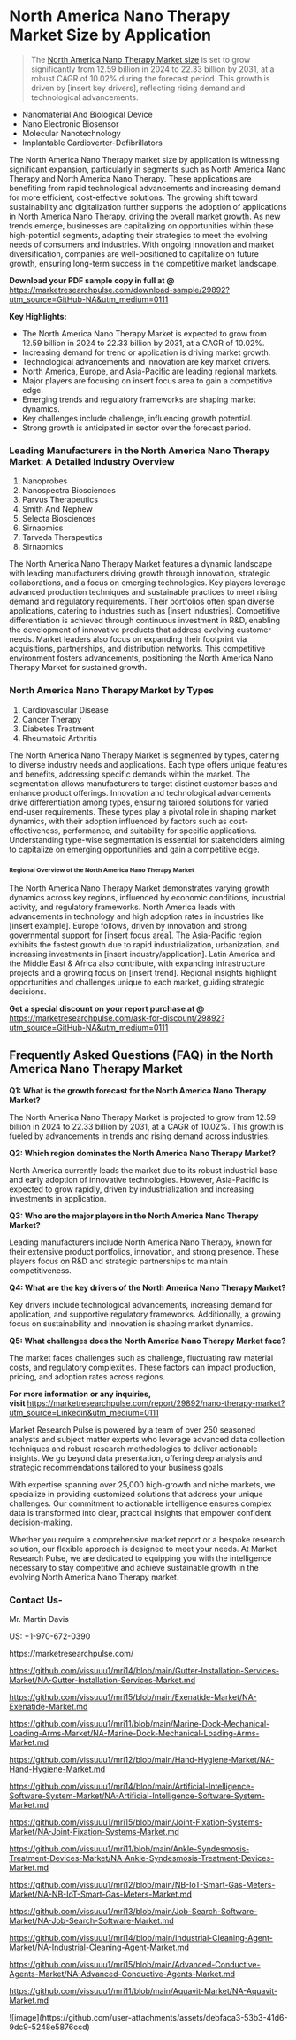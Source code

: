 <h1>North America Nano Therapy Market&nbsp;Size by Application</h1><blockquote><p>The <a href="https://marketresearchpulse.com/download-sample/29892?utm_source=GitHub-NA&amp;utm_medium=0111">North America Nano Therapy Market size</a> is set to grow significantly from 12.59 billion in 2024 to 22.33 billion by 2031, at a robust CAGR of 10.02% during the forecast period. This growth is driven by [insert key drivers], reflecting rising demand and technological advancements.</p></blockquote><ul><li>Nanomaterial And Biological Device <li> Nano Electronic Biosensor <li> Molecular Nanotechnology <li> Implantable Cardioverter-Defibrillators</li></ul><p>The North America Nano Therapy market size by application is witnessing significant expansion, particularly in segments such as North America Nano Therapy and North America Nano Therapy. These applications are benefiting from rapid technological advancements and increasing demand for more efficient, cost-effective solutions. The growing shift toward sustainability and digitalization further supports the adoption of applications in North America Nano Therapy, driving the overall market growth. As new trends emerge, businesses are capitalizing on opportunities within these high-potential segments, adapting their strategies to meet the evolving needs of consumers and industries. With ongoing innovation and market diversification, companies are well-positioned to capitalize on future growth, ensuring long-term success in the competitive market landscape.</p><p><strong>Download your PDF sample copy in full at @ </strong><a href="https://marketresearchpulse.com/download-sample/29892?utm_source=GitHub-NA&amp;utm_medium=0111">https://marketresearchpulse.com/download-sample/29892?utm_source=GitHub-NA&amp;utm_medium=0111</a></p><p><strong>Key Highlights: </strong></p><ul><li>The North America Nano Therapy Market is expected to grow from 12.59 billion in 2024 to 22.33 billion by 2031, at a CAGR of 10.02%.</li><li>Increasing demand for trend or application is driving market growth.</li><li>Technological advancements and innovation are key market drivers.</li><li>North America, Europe, and Asia-Pacific are leading regional markets.</li><li>Major players are focusing on insert focus area to gain a competitive edge.</li><li>Emerging trends and regulatory frameworks are shaping market dynamics.</li><li>Key challenges include challenge, influencing growth potential.</li><li>Strong growth is anticipated in sector over the forecast period.</li></ul><h3>Leading Manufacturers in the North America Nano Therapy Market: A Detailed Industry Overview</h3><ol><li>Nanoprobes</li><li>Nanospectra Biosciences</li><li>Parvus Therapeutics</li><li>Smith And Nephew</li><li>Selecta Biosciences</li><li>Sirnaomics</li><li>Tarveda Therapeutics</li><li>Sirnaomics</li></ol><div class="flex max-w-full flex-col flex-grow"><div class="min-h-8 text-message flex w-full flex-col items-end gap-2 whitespace-normal break-words [.text-message+&amp;]:mt-5" dir="auto" data-message-author-role="assistant" data-message-id="fd8432e4-4910-450d-b182-61b7bfb0a01f" data-message-model-slug="gpt-4o"><div class="flex w-full flex-col gap-1 empty:hidden first:pt-[3px]"><div class="markdown prose w-full break-words dark:prose-invert light"><p>The North America Nano Therapy Market features a dynamic landscape with leading manufacturers driving growth through innovation, strategic collaborations, and a focus on emerging technologies. Key players leverage advanced production techniques and sustainable practices to meet rising demand and regulatory requirements. Their portfolios often span diverse applications, catering to industries such as [insert industries]. Competitive differentiation is achieved through continuous investment in R&amp;D, enabling the development of innovative products that address evolving customer needs. Market leaders also focus on expanding their footprint via acquisitions, partnerships, and distribution networks. This competitive environment fosters advancements, positioning the North America Nano Therapy Market for sustained growth.</p></div></div></div></div><h3>North America Nano Therapy Market by Types</h3><ol><li>Cardiovascular Disease <li> Cancer Therapy <li> Diabetes Treatment <li> Rheumatoid Arthritis</li></ol><div class="flex max-w-full flex-col flex-grow"><div class="min-h-8 text-message flex w-full flex-col items-end gap-2 whitespace-normal break-words [.text-message+&amp;]:mt-5" dir="auto" data-message-author-role="assistant" data-message-id="084470be-0bb7-4664-bddf-5156b4f41249" data-message-model-slug="gpt-4o-mini"><div class="flex w-full flex-col gap-1 empty:hidden first:pt-[3px]"><div class="markdown prose w-full break-words dark:prose-invert light"><p>The North America Nano Therapy Market is segmented by types, catering to diverse industry needs and applications. Each type offers unique features and benefits, addressing specific demands within the market. The segmentation allows manufacturers to target distinct customer bases and enhance product offerings. Innovation and technological advancements drive differentiation among types, ensuring tailored solutions for varied end-user requirements. These types play a pivotal role in shaping market dynamics, with their adoption influenced by factors such as cost-effectiveness, performance, and suitability for specific applications. Understanding type-wise segmentation is essential for stakeholders aiming to capitalize on emerging opportunities and gain a competitive edge.</p></div></div></div></div><h3><span style="font-size: 11px;">Regional Overview of the North America Nano Therapy Market</span></h3><div class="flex max-w-full flex-col flex-grow"><div class="min-h-8 text-message flex w-full flex-col items-end gap-2 whitespace-normal break-words [.text-message+&amp;]:mt-5" dir="auto" data-message-author-role="assistant" data-message-id="e9038762-ce64-4e30-91c9-9bd413514231" data-message-model-slug="gpt-4o-mini"><div class="flex w-full flex-col gap-1 empty:hidden first:pt-[3px]"><div class="markdown prose w-full break-words dark:prose-invert light"><p>The North America Nano Therapy Market demonstrates varying growth dynamics across key regions, influenced by economic conditions, industrial activity, and regulatory frameworks. North America leads with advancements in technology and high adoption rates in industries like [insert example]. Europe follows, driven by innovation and strong governmental support for [insert focus area]. The Asia-Pacific region exhibits the fastest growth due to rapid industrialization, urbanization, and increasing investments in [insert industry/application]. Latin America and the Middle East &amp; Africa also contribute, with expanding infrastructure projects and a growing focus on [insert trend]. Regional insights highlight opportunities and challenges unique to each market, guiding strategic decisions.</p></div></div></div></div><p><strong>Get a special discount on your report purchase at @ </strong><a href="https://marketresearchpulse.com/ask-for-discount/29892?utm_source=GitHub-NA&amp;utm_medium=0111">https://marketresearchpulse.com/ask-for-discount/29892?utm_source=GitHub-NA&amp;utm_medium=0111</a></p><h2>Frequently Asked Questions (FAQ) in the North America Nano Therapy Market</h2><p><strong>Q1: What is the growth forecast for the North America Nano Therapy Market?</strong></p><p>The North America Nano Therapy Market is projected to grow from 12.59 billion in 2024 to 22.33 billion by 2031, at a CAGR of 10.02%. This growth is fueled by advancements in trends and rising demand across industries.</p><p><strong>Q2: Which region dominates the North America Nano Therapy Market?</strong></p><p>North America currently leads the market due to its robust industrial base and early adoption of innovative technologies. However, Asia-Pacific is expected to grow rapidly, driven by industrialization and increasing investments in application.</p><p><strong>Q3: Who are the major players in the North America Nano Therapy Market?</strong></p><p>Leading manufacturers include North America Nano Therapy, known for their extensive product portfolios, innovation, and strong presence. These players focus on R&amp;D and strategic partnerships to maintain competitiveness.</p><p><strong>Q4: What are the key drivers of the North America Nano Therapy Market?</strong></p><p>Key drivers include technological advancements, increasing demand for application, and supportive regulatory frameworks. Additionally, a growing focus on sustainability and innovation is shaping market dynamics.</p><p><strong>Q5: What challenges does the North America Nano Therapy Market face?</strong></p><p>The market faces challenges such as challenge, fluctuating raw material costs, and regulatory complexities. These factors can impact production, pricing, and adoption rates across regions.</p><p><strong>For more information or any inquiries, visit&nbsp;</strong><a href="https://marketresearchpulse.com/report/29892/nano-therapy-market?utm_source=Linkedin&utm_medium=0111">https://marketresearchpulse.com/report/29892/nano-therapy-market?utm_source=Linkedin&utm_medium=0111</a></p><p>Market Research Pulse is powered by a team of over 250 seasoned analysts and subject matter experts who leverage advanced data collection techniques and robust research methodologies to deliver actionable insights. We go beyond data presentation, offering deep analysis and strategic recommendations tailored to your business goals.</p><p>With expertise spanning over 25,000 high-growth and niche markets, we specialize in providing customized solutions that address your unique challenges. Our commitment to actionable intelligence ensures complex data is transformed into clear, practical insights that empower confident decision-making.</p><p>Whether you require a comprehensive market report or a bespoke research solution, our flexible approach is designed to meet your needs. At Market Research Pulse, we are dedicated to equipping you with the intelligence necessary to stay competitive and achieve sustainable growth in the evolving North America Nano Therapy market.</p><h3><strong>Contact Us-</strong></h3><p>Mr. Martin Davis</p><p>US: +1-970-672-0390</p><p>https://marketresearchpulse.com/</p><p><a href="https://github.com/vissuuu1/mri14/blob/main/Gutter-Installation-Services-Market/NA-Gutter-Installation-Services-Market.md">https://github.com/vissuuu1/mri14/blob/main/Gutter-Installation-Services-Market/NA-Gutter-Installation-Services-Market.md</a></p><p><a href="https://github.com/vissuuu1/mri15/blob/main/Exenatide-Market/NA-Exenatide-Market.md">https://github.com/vissuuu1/mri15/blob/main/Exenatide-Market/NA-Exenatide-Market.md</a></p><p><a href="https://github.com/vissuuu1/mri11/blob/main/Marine-Dock-Mechanical-Loading-Arms-Market/NA-Marine-Dock-Mechanical-Loading-Arms-Market.md">https://github.com/vissuuu1/mri11/blob/main/Marine-Dock-Mechanical-Loading-Arms-Market/NA-Marine-Dock-Mechanical-Loading-Arms-Market.md</a></p><p><a href="https://github.com/vissuuu1/mri12/blob/main/Hand-Hygiene-Market/NA-Hand-Hygiene-Market.md">https://github.com/vissuuu1/mri12/blob/main/Hand-Hygiene-Market/NA-Hand-Hygiene-Market.md</a></p><p><a href="https://github.com/vissuuu1/mri14/blob/main/Artificial-Intelligence-Software-System-Market/NA-Artificial-Intelligence-Software-System-Market.md">https://github.com/vissuuu1/mri14/blob/main/Artificial-Intelligence-Software-System-Market/NA-Artificial-Intelligence-Software-System-Market.md</a></p><p><a href="https://github.com/vissuuu1/mri15/blob/main/Joint-Fixation-Systems-Market/NA-Joint-Fixation-Systems-Market.md">https://github.com/vissuuu1/mri15/blob/main/Joint-Fixation-Systems-Market/NA-Joint-Fixation-Systems-Market.md</a></p><p><a href="https://github.com/vissuuu1/mri11/blob/main/Ankle-Syndesmosis-Treatment-Devices-Market/NA-Ankle-Syndesmosis-Treatment-Devices-Market.md">https://github.com/vissuuu1/mri11/blob/main/Ankle-Syndesmosis-Treatment-Devices-Market/NA-Ankle-Syndesmosis-Treatment-Devices-Market.md</a></p><p><a href="https://github.com/vissuuu1/mri12/blob/main/NB-IoT-Smart-Gas-Meters-Market/NA-NB-IoT-Smart-Gas-Meters-Market.md">https://github.com/vissuuu1/mri12/blob/main/NB-IoT-Smart-Gas-Meters-Market/NA-NB-IoT-Smart-Gas-Meters-Market.md</a></p><p><a href="https://github.com/vissuuu1/mri13/blob/main/Job-Search-Software-Market/NA-Job-Search-Software-Market.md">https://github.com/vissuuu1/mri13/blob/main/Job-Search-Software-Market/NA-Job-Search-Software-Market.md</a></p><p><a href="https://github.com/vissuuu1/mri14/blob/main/Industrial-Cleaning-Agent-Market/NA-Industrial-Cleaning-Agent-Market.md">https://github.com/vissuuu1/mri14/blob/main/Industrial-Cleaning-Agent-Market/NA-Industrial-Cleaning-Agent-Market.md</a></p><p><a href="https://github.com/vissuuu1/mri15/blob/main/Advanced-Conductive-Agents-Market/NA-Advanced-Conductive-Agents-Market.md">https://github.com/vissuuu1/mri15/blob/main/Advanced-Conductive-Agents-Market/NA-Advanced-Conductive-Agents-Market.md</a></p><p><a href="https://github.com/vissuuu1/mri11/blob/main/Aquavit-Market/NA-Aquavit-Market.md">https://github.com/vissuuu1/mri11/blob/main/Aquavit-Market/NA-Aquavit-Market.md</a></p>
![image](https://github.com/user-attachments/assets/debfaca3-53b3-41d6-9dc9-5248e5876ccd)
